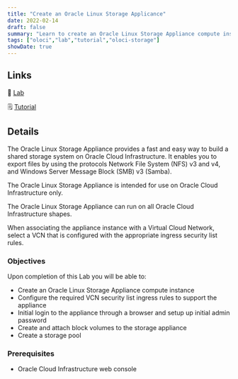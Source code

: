 ```yaml
---
title: "Create an Oracle Linux Storage Applicance"
date: 2022-02-14
draft: false
summary: "Learn to create an Oracle Linux Storage Appliance compute instance. Shows initial connection and setup of the appliance, and adding block volumes to create a storage pool."
tags: ["oloci","lab","tutorial","oloci-storage"]
showDate: true
---
```


## Links

:crescent_moon: [Lab](https://luna.oracle.com/lab/d57199a3-83f5-4ce9-97f8-feacf9e3db31)

:spiral_notepad: [Tutorial](https://docs.oracle.com/en/learn/create-storage-appliance)

## Details

The Oracle Linux Storage Appliance provides a fast and easy way to build a shared storage system on Oracle Cloud Infrastructure. It enables you to export files by using the protocols Network File System (NFS) v3 and v4, and Windows Server Message Block (SMB) v3 (Samba).

The Oracle Linux Storage Appliance is intended for use on Oracle Cloud Infrastructure only.

The Oracle Linux Storage Appliance can run on all Oracle Cloud Infrastructure shapes.

When associating the appliance instance with a Virtual Cloud Network, select a VCN that is configured with the appropriate ingress security list rules.


### Objectives

Upon completion of this Lab you will be able to:

- Create an Oracle Linux Storage Appliance compute instance
- Configure the required VCN security list ingress rules to support the appliance
- Initial login to the appliance through a browser and setup up initial admin password
- Create and attach block volumes to the storage appliance
- Create a storage pool


### Prerequisites

- Oracle Cloud Infrastructure web console

